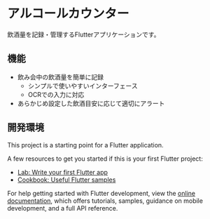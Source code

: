 # アルコールカウンター

飲酒量を記録・管理するFlutterアプリケーションです。

## 機能

- 飲み会中の飲酒量を簡単に記録
  - シンプルで使いやすいインターフェース
  - OCRでの入力に対応
- あらかじめ設定した飲酒目安に応じて適切にアラート

## 開発環境

This project is a starting point for a Flutter application.

A few resources to get you started if this is your first Flutter project:

- [Lab: Write your first Flutter app](https://docs.flutter.dev/get-started/codelab)
- [Cookbook: Useful Flutter samples](https://docs.flutter.dev/cookbook)

For help getting started with Flutter development, view the
[online documentation](https://docs.flutter.dev/), which offers tutorials,
samples, guidance on mobile development, and a full API reference.
